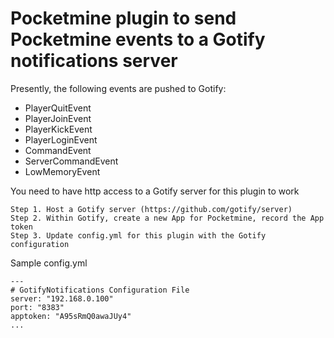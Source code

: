 # Pocketmine plugin to send Pocketmine events to a Gotify notifications server

Presently, the following events are pushed to Gotify:
- PlayerQuitEvent
- PlayerJoinEvent
- PlayerKickEvent
- PlayerLoginEvent
- CommandEvent
- ServerCommandEvent
- LowMemoryEvent

You need to have http access to a Gotify server for this plugin to work
```
Step 1. Host a Gotify server (https://github.com/gotify/server)
Step 2. Within Gotify, create a new App for Pocketmine, record the App token
Step 3. Update config.yml for this plugin with the Gotify configuration
```

Sample config.yml

```
--- 
# GotifyNotifications Configuration File
server: "192.168.0.100"
port: "8383"
apptoken: "A95sRmQ0awaJUy4"
...
```
